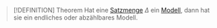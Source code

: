 
>[!DEFINITION] Theorem
>Hat eine [Satzmenge](Satz.md) $\Delta$ ein [Modell](Modell.md), dann hat sie ein endliches oder abzählbares Modell.

